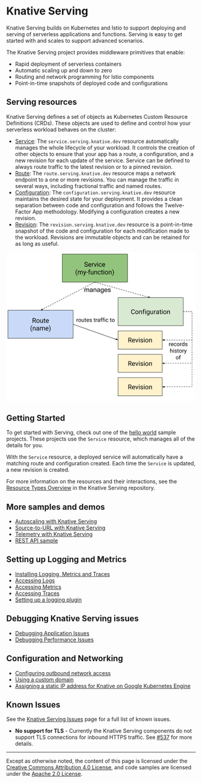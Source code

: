 
# Knative Serving

Knative Serving builds on Kubernetes and Istio to support deploying and serving
of serverless applications and functions. Serving is easy to get started with
and scales to support advanced scenarios.

The Knative Serving project provides middleware primitives that enable:

* Rapid deployment of serverless containers
* Automatic scaling up and down to zero
* Routing and network programming for Istio components
* Point-in-time snapshots of deployed code and configurations

## Serving resources

Knative Serving defines a set of objects as Kubernetes
Custom Resource Definitions (CRDs). These objects are used to define and control
how your serverless workload behaves on the cluster:

* [Service](https://github.com/knative/serving/blob/master/docs/spec/spec.md#service):
  The `service.serving.knative.dev` resource automatically manages the whole
  lifecycle of your workload. It controls the creation of other
  objects to ensure that your app has a route, a configuration, and a new revision
  for each update of the service. Service can be defined to always route traffic to the
  latest revision or to a pinned revision.
* [Route](https://github.com/knative/serving/blob/master/docs/spec/spec.md#route):
  The `route.serving.knative.dev` resource maps a network endpoint to a one or
  more revisions. You can manage the traffic in several ways, including fractional
  traffic and named routes.
* [Configuration](https://github.com/knative/serving/blob/master/docs/spec/spec.md#configuration):
  The `configuration.serving.knative.dev` resource maintains
  the desired state for your deployment. It provides a clean separation between
  code and configuration and follows the Twelve-Factor App methodology. Modifying a configuration
  creates a new revision.
* [Revision](https://github.com/knative/serving/blob/master/docs/spec/spec.md#revision):
  The `revision.serving.knative.dev` resource is a point-in-time snapshot
  of the code and configuration for each modification made to the workload. Revisions
  are immutable objects and can be retained for as long as useful.

![Diagram that displays how the Serving resources coordinate with each other.](https://github.com/knative/serving/raw/master/docs/spec/images/object_model.png)

## Getting Started

To get started with Serving, check out one of the [hello world](samples/) sample projects.
These projects use the `Service` resource, which manages all of the details for you.

With the `Service` resource, a deployed service will automatically have a matching route
and configuration created. Each time the `Service` is updated, a new revision is
created.

For more information on the resources and their interactions, see the
[Resource Types Overview](https://github.com/knative/serving/blob/master/docs/spec/overview.md)
in the Knative Serving repository.

## More samples and demos

* [Autoscaling with Knative Serving](./samples/autoscale-go/README.md)
* [Source-to-URL with Knative Serving](./samples/source-to-url-go/README.md)
* [Telemetry with Knative Serving](./samples/telemetry-go/README.md)
* [REST API sample](./samples/rest-api-go/README.md)

## Setting up Logging and Metrics 

* [Installing Logging, Metrics and Traces](./installing-logging-metrics-traces.md)
* [Accessing Logs](./accessing-logs.md)
* [Accessing Metrics](./accessing-metrics.md)
* [Accessing Traces](./accessing-traces.md)
* [Setting up a logging plugin](./setting-up-a-logging-plugin.md)

## Debugging Knative Serving issues 

* [Debugging Application Issues](./debugging-application-issues.md)
* [Debugging Performance Issues](./debugging-performance-issues.md)

## Configuration and Networking

* [Configuring outbound network access](./outbound-network-access.md)
* [Using a custom domain](./using-a-custom-domain.md)
* [Assigning a static IP address for Knative on Google Kubernetes Engine](./gke-assigning-static-ip-address.md)

## Known Issues

See the [Knative Serving Issues](https://github.com/knative/serving/issues) page for a full list of
known issues.

* **No support for TLS** - Currently the Knative Serving components do not support TLS connections for
  inbound HTTPS traffic. See [#537](https://github.com/knative/serving/issues/537) for more details.

---

Except as otherwise noted, the content of this page is licensed under the
[Creative Commons Attribution 4.0 License](https://creativecommons.org/licenses/by/4.0/),
and code samples are licensed under the
[Apache 2.0 License](https://www.apache.org/licenses/LICENSE-2.0).
